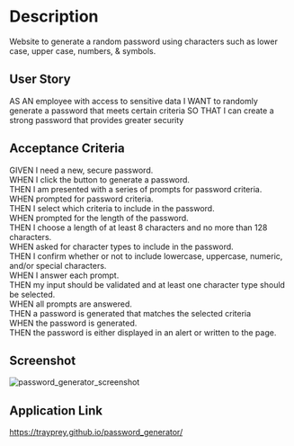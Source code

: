 # Description
Website to generate a random password using characters such as lower case, upper case, numbers, & symbols. 

## User Story
AS AN employee with access to sensitive data
I WANT to randomly generate a password that meets certain criteria
SO THAT I can create a strong password that provides greater security

## Acceptance Criteria
GIVEN I need a new, secure password.  
WHEN I click the button to generate a password.  
THEN I am presented with a series of prompts for password criteria.  
WHEN prompted for password criteria.   
THEN I select which criteria to include in the password.  
WHEN prompted for the length of the password.  
THEN I choose a length of at least 8 characters and no more than 128 characters.  
WHEN asked for character types to include in the password.  
THEN I confirm whether or not to include lowercase, uppercase, numeric, and/or special characters.  
WHEN I answer each prompt.  
THEN my input should be validated and at least one character type should be selected.  
WHEN all prompts are answered.  
THEN a password is generated that matches the selected criteria   
WHEN the password is generated.  
THEN the password is either displayed in an alert or written to the page.  

## Screenshot
![password_generator_screenshot](https://user-images.githubusercontent.com/119766277/218360199-b295b856-299c-4acc-ab69-2beb2dd6a285.png)

  
## Application Link
https://trayprey.github.io/password_generator/
